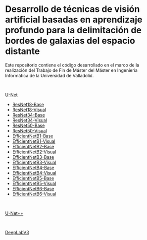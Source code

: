 # Desarrollo de técnicas de visión artificial basadas en aprendizaje profundo para la delimitación de bordes de galaxias del espacio distante

Este repositorio contiene el código desarrollado en el marco de la realización del Trabajo de Fin de Máster del Máster en Ingeniería Informática de la Universidad de Valladolid.

<br /> 

[U-Net](Models/U-Net)

- [ResNet18-Base](Models/U-Net/mvw_2depth_resnet_18_base.py )
- [ResNet18-Visual](Models/U-Net/mvw_2depth_resnet_18_visual.py )
- [ResNet34-Base](Models/U-Net/mvw_2depth_resnet_34_base.py )
- [ResNet34-Visual](Models/U-Net/mvw_2depth_resnet_34_visual.py )
- [ResNet50-Base](Models/U-Net/mvw_2depth_resnet_50_base.py )
- [ResNet50-Visual](Models/U-Net/mvw_2depth_resnet_50_visual.py )
- [EfficientNetB1-Base](Models/U-Net/mvw_2depth_eff_b1_base.py )
- [EfficientNetB1-Visual](Models/U-Net/mvw_2depth_eff_b1_visual.py )
- [EfficientNetB2-Base](Models/U-Net/mvw_2depth_eff_b2_base.py )
- [EfficientNetB2-Visual](Models/U-Net/mvw_2depth_eff_b2_visual.py )
- [EfficientNetB3-Base](Models/U-Net/mvw_2depth_eff_b3_base.py )
- [EfficientNetB3-Visual](Models/U-Net/mvw_2depth_eff_b3_visual.py )
- [EfficientNetB4-Base](Models/U-Net/mvw_2depth_eff_b4_base.py )
- [EfficientNetB4-Visual](Models/U-Net/mvw_2depth_eff_b4_visual.py )
- [EfficientNetB5-Base](Models/U-Net/mvw_2depth_eff_b5_base.py )
- [EfficientNetB5-Visual](Models/U-Net/mvw_2depth_eff_b5_visual.py )
- [EfficientNetB6-Base](Models/U-Net/mvw_2depth_eff_b6_base.py )
- [EfficientNetB6-Visual](Models/U-Net/mvw_2depth_eff_b6_visual.py )

<br /> 

[U-Net++](Models/U-Net++)

<br /> 

[DeepLabV3](Models/DeepLabV3)
